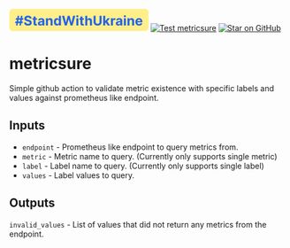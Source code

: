 [![Stand With Ukraine](https://raw.githubusercontent.com/vshymanskyy/StandWithUkraine/main/badges/StandWithUkraine.svg)](https://stand-with-ukraine.pp.ua)
[![Test metricsure](https://github.com/LukoJy3D/metricsure/actions/workflows/ci.yml/badge.svg)](https://github.com/LukoJy3D/metricsure/actions/workflows/ci.yml)
[![Star on GitHub](https://img.shields.io/github/stars/LukoJy3D/metricsure.svg?style=social)](https://github.com/LukoJy3D/metricsure/stargazers)


# metricsure

Simple github action to validate metric existence with specific labels and values against prometheus like endpoint.

## Inputs

- `endpoint` - Prometheus like endpoint to query metrics from.
- `metric` - Metric name to query. (Currently only supports single metric)
- `label` - Label name to query. (Currently only supports single label)
- `values` - Label values to query.

## Outputs

`invalid_values` - List of values that did not return any metrics from the endpoint.
